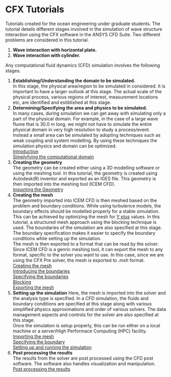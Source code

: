 # CFX Tutorials
 Tutorials created for the ocean engineering under graduate students. The tutorial details different stages involved in the simulation of wave structure interaction using the CFX software in the ANSYS CFD Suite. Two different problems are considered in this tutorial.
1. **Wave interaction with horizontal plate.**
2. **Wave interaction with cylinder.**

Any computational fluid dynamics (CFD) simulation involves the following stages.  

1. **Establishing/Understanding the domain to be simulated.**  
In this stage, the physical area/region to be simulated in considered. It is important to have a larger outlook at this stage. The actual scale of the physical process, various regions of interest, measurement locations etc, are identified and estiblished at this stage.<br />
2. **Determining/Specifying the area and physics to be simulated.**  
In many cases, during simulation we can get away with simulating only a part of the physical domain. For example, in the case of a large wave flume that is 30.0 m long, we might not have to simulate the entire physical domain in very high resolution to study a process/event. Instead a small area can be simulated by adopting techniques such as weak coupling and system modelling. By using these techniques the simulation physics and domain can be optimized.<br /> 
[Introduction](https://youtu.be/NviMo5UgmWM)  
[Simplyfying the computational domain](https://youtu.be/DG31o7sobIY)
3. **Creating the geometry**  
The geometry can be created either using a 3D modelling software or using the meshing tool. In this tutorial, the geometry is created using Autodesk(R) inventor and exported as an IGES file. This geometry is then imported into the meshing tool (ICEM CFD).<br />
[Importing the Geometry](https://youtu.be/AXhDbaEpNLQ)  
4. **Creating the mesh**  
The geometry imported into ICEM CFD is then meshed based on the problem and boundary conditions. While using turbulence models, the boundary effects should be modelled properly for a stable simulation. This can be achieved by optimizing the mesh for [Y plus](https://www.computationalfluiddynamics.com.au/tips-tricks-turbulence-wall-functions-and-y-requirements/#:~:text=The%20y%2B%20value%20is%20a,are%20within%20a%20certain%20range.) values. In this tutorial, a structured mesh approach using the blocking technique is used. The boundaries of the simulation are also specified at this stage. The boundary specification makes it easier to specify the boundary conditions while setting up the simulation.  
The mesh is then exported to a format that can be read by the solver. Since ICEM CFD is a genric meshing tool, it can export the mesh to any format, specific to the solver you want to use. In this case, since we are using the CFX Pre solver, the mesh is exported to *.msh* format.<br />
[Creating the mesh](https://youtu.be/MMB8KCBACZo)  
[Introducing the boundaries](https://youtu.be/9Ue1duNOf98)  
[Specifying the boundaries](https://youtu.be/DT1XsaiMOBw)  
[Blocking](https://youtu.be/evgwdttQzeM)  
[Exporting the mesh](https://youtu.be/e5HI4EyWgx4)  
5. **Setting up the simulation**
Here, the mesh is imported into the solver and the analysis type is specified. In a CFD simulation, the fluids and boundary conditions are specified at this stage along with various simplified physics approximations and order of various solvers. The data management aspects and controls for the solver are also specified at this stage.  
Once the simulation is setup properly, this can be run either on a local machine or a server/High Performace Computing (HPC) facility.<br />
[Importing the mesh](https://youtu.be/eAVCM4tiLPI)  
[Specifying the boundary](https://youtu.be/UcC1fhXsf_M)  
[Setting up and running the simulation](https://youtu.be/2CGfk6IPiuo)  
6. **Post processing the results**  
The results from the solver are post processed using the CFD post software. The software also handles visualization and manipulation.<br />
[Post processing the results](https://youtu.be/rb3Y0fCHCuE)
